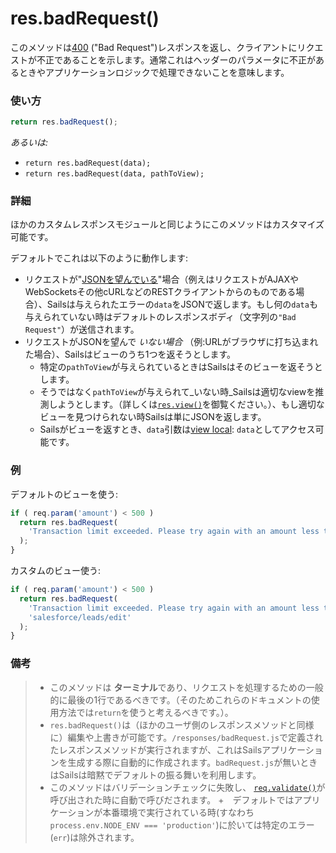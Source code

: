 # res.badRequest()

このメソッドは[400](http://en.wikipedia.org/wiki/List_of_HTTP_status_codes#4xx_Client_Error) ("Bad Request")レスポンスを返し、クライアントにリクエストが不正であることを示します。通常これはヘッダーのパラメータに不正があるときやアプリケーションロジックで処理できないことを意味します。



### 使い方

```js
return res.badRequest();
```

_あるいは:_
+ `return res.badRequest(data);`
+ `return res.badRequest(data, pathToView);`



### 詳細

ほかのカスタムレスポンスモジュールと同じようにこのメソッドはカスタマイズ可能です。

デフォルトでこれは以下のように動作します:

+ リクエストが"[JSONを望んでいる](http://sailsjs.org/documentation/reference/req/req.wantsJSON.html)"場合（例えはリクエストがAJAXやWebSocketsその他cURLなどのRESTクライアントからのものである場合）、Sailsは与えられたエラーの`data`をJSONで返します。もし何の`data`も与えられていない時はデフォルトのレスポンスボディ（文字列の`"Bad Request"`）が送信されます。
+ リクエストがJSONを望んで _いない場合_ （例:URLがブラウザに打ち込まれた場合）、Sailsはビューのうち1つを返そうとします。
  + 特定の`pathToView`が与えられているときはSailsはそのビューを返そうとします。
  + そうではなく`pathToView`が与えられて_いない時_Sailsは適切なviewを推測しようとします。（詳しくは[`res.view()`](http://sailsjs.org/documentation/reference/res/res.view.html)を御覧ください。）、もし適切なビューを見つけられない時Sailsは単にJSONを返します。
  + Sailsがビューを返すとき、`data`引数は[view local](http://sailsjs.org/documentation/concepts/Views/Locals.html): `data`としてアクセス可能です。



### 例

デフォルトのビューを使う:

```javascript
if ( req.param('amount') < 500 )
  return res.badRequest(
    'Transaction limit exceeded. Please try again with an amount less than $500.'
  );
}
```

カスタムのビュー使う:

```javascript
if ( req.param('amount') < 500 )
  return res.badRequest(
    'Transaction limit exceeded. Please try again with an amount less than $500.',
    'salesforce/leads/edit'
  );
}
```



### 備考
> + このメソッドは **ターミナル**であり、リクエストを処理するための一般的に最後の1行であるべきです。（そのためこれらのドキュメントの使用方法では`return`を使うと考えるべきです。）。
>+ `res.badRequest()`は（ほかのユーザ側のレスポンスメソッドと同様に）編集や上書きが可能です。`/responses/badRequest.js`で定義されたレスポンスメソッドが実行されますが、これはSailsアプリケーションを生成する際に自動的に作成されます。`badRequest.js`が無いときはSailsは暗黙でデフォルトの振る舞いを利用します。
>+ このメソッドはバリデーションチェックに失敗し、 [`req.validate()`](https://github.com/balderdashy/sails-docs/blob/master/PAGE_NEEDED.md)が呼び出された時に自動で呼びだされます。
>+　デフォルトではアプリケーションが本番環境で実行されている時(すなわち`process.env.NODE_ENV === 'production'`)に於いては特定のエラー(`err`)は除外されます。












<docmeta name="uniqueID" value="resbadRequest631019">
<docmeta name="displayName" value="res.badRequest()">
